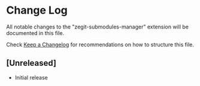 # Change Log

All notable changes to the "zegit-submodules-manager" extension will be documented in this file.

Check [Keep a Changelog](http://keepachangelog.com/) for recommendations on how to structure this file.

## [Unreleased]

- Initial release